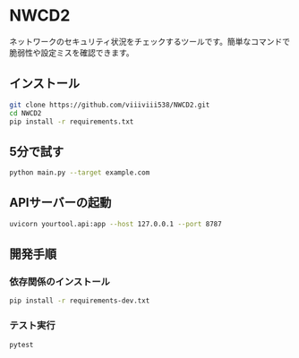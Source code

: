 # NWCD2

ネットワークのセキュリティ状況をチェックするツールです。簡単なコマンドで脆弱性や設定ミスを確認できます。

## インストール

```bash
git clone https://github.com/viiiviii538/NWCD2.git
cd NWCD2
pip install -r requirements.txt
```

## 5分で試す

```bash
python main.py --target example.com
```

## APIサーバーの起動

```bash
uvicorn yourtool.api:app --host 127.0.0.1 --port 8787
```

## 開発手順

### 依存関係のインストール

```bash
pip install -r requirements-dev.txt
```

### テスト実行

```bash
pytest
```
